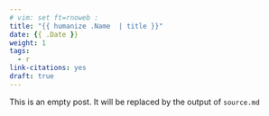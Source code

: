 ```yaml
---
# vim: set ft=rnoweb : 
title: "{{ humanize .Name  | title }}"
date: {{ .Date }}
weight: 1
tags:
  - r
link-citations: yes
draft: true
---
```


This is an empty post. 
It will be replaced by the output of `source.md`
